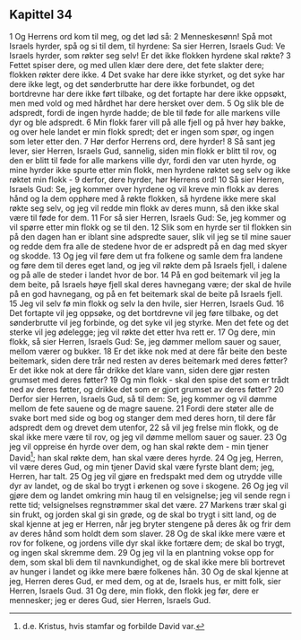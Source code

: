 ## Kapittel 34

1 Og Herrens ord kom til meg, og det lød så:
2 Menneskesønn! Spå mot Israels hyrder, spå og si til dem, til hyrdene: Sa sier Herren, Israels Gud: Ve Israels hyrder, som røkter seg selv! Er det ikke flokken hyrdene skal røkte?
3 Fettet spiser dere, og med ullen klær dere dere, det fete slakter dere; flokken røkter dere ikke.
4 Det svake har dere ikke styrket, og det syke har dere ikke legt, og det sønderbrutte har dere ikke forbundet, og det bortdrevne har dere ikke ført tilbake, og det fortapte har dere ikke oppsøkt, men med vold og med hårdhet har dere hersket over dem.
5 Og slik ble de adspredt, fordi de ingen hyrde hadde; de ble til føde for alle markens ville dyr og ble adspredt.
6 Min flokk farer vill på alle fjell og på hver høy bakke, og over hele landet er min flokk spredt; det er ingen som spør, og ingen som leter etter den.
7 Hør derfor Herrens ord, dere hyrder!
8 Så sant jeg lever, sier Herren, Israels Gud, sannelig, siden min flokk er blitt til rov, og den er blitt til føde for alle markens ville dyr, fordi den var uten hyrde, og mine hyrder ikke spurte etter min flokk, men hyrdene røktet seg selv og ikke røktet min flokk -
9 derfor, dere hyrder, hør Herrens ord!
10 Så sier Herren, Israels Gud: Se, jeg kommer over hyrdene og vil kreve min flokk av deres hånd og la dem opphøre med å røkte flokken, så hyrdene ikke mere skal røkte seg selv, og jeg vil redde min flokk av deres munn, så den ikke skal være til føde for dem.
11 For så sier Herren, Israels Gud: Se, jeg kommer og vil spørre etter min flokk og se til den.
12 Slik som en hyrde ser til flokken sin på den dagen han er iblant sine adspredte sauer, slik vil jeg se til mine sauer og redde dem fra alle de stedene hvor de er adspredt på en dag med skyer og skodde.
13 Og jeg vil føre dem ut fra folkene og samle dem fra landene og føre dem til deres eget land, og jeg vil røkte dem på Israels fjell, i dalene og på alle de steder i landet hvor de bor.
14 På en god beitemark vil jeg la dem beite, på Israels høye fjell skal deres havnegang være; der skal de hvile på en god havnegang, og på en fet beitemark skal de beite på Israels fjell.
15 Jeg vil selv fø min flokk og selv la den hvile, sier Herren, Israels Gud.
16 Det fortapte vil jeg oppsøke, og det bortdrevne vil jeg føre tilbake, og det sønderbrutte vil jeg forbinde, og det syke vil jeg styrke. Men det fete og det sterke vil jeg ødelegge; jeg vil røkte det etter hva rett er.
17 Og dere, min flokk, så sier Herren, Israels Gud: Se, jeg dømmer mellom sauer og sauer, mellom værer og bukker.
18 Er det ikke nok med at dere får beite den beste beitemark, siden dere trår ned resten av deres beitemark med deres føtter? Er det ikke nok at dere får drikke det klare vann, siden dere gjør resten grumset med deres føtter?
19 Og min flokk - skal den spise det som er trådt ned av deres føtter, og drikke det som er gjort grumset av deres føtter?
20 Derfor sier Herren, Israels Gud, så til dem: Se, jeg kommer og vil dømme mellom de fete sauene og de magre sauene.
21 Fordi dere støter alle de svake bort med side og bog og stanger dem med deres horn, til dere får adspredt dem og drevet dem utenfor,
22 så vil jeg frelse min flokk, og de skal ikke mere være til rov, og jeg vil dømme mellom sauer og sauer.
23 Og jeg vil oppreise én hyrde over dem, og han skal røkte dem - min tjener David[^1]; han skal røkte dem, han skal være deres hyrde.
24 Og jeg, Herren, vil være deres Gud, og min tjener David skal være fyrste blant dem; jeg, Herren, har talt.
25 Og jeg vil gjøre en fredspakt med dem og utrydde ville dyr av landet, og de skal bo trygt i ørkenen og sove i skogene.
26 Og jeg vil gjøre dem og landet omkring min haug til en velsignelse; jeg vil sende regn i rette tid; velsignelses regnstrømmer skal det være.
27 Markens trær skal gi sin frukt, og jorden skal gi sin grøde, og de skal bo trygt i sitt land, og de skal kjenne at jeg er Herren, når jeg bryter stengene på deres åk og frir dem av deres hånd som holdt dem som slaver.
28 Og de skal ikke mere være et rov for folkene, og jordens ville dyr skal ikke fortære dem; de skal bo trygt, og ingen skal skremme dem.
29 Og jeg vil la en plantning vokse opp for dem, som skal bli dem til navnkundighet, og de skal ikke mere bli bortrevet av hunger i landet og ikke mere bære folkenes hån.
30 Og de skal kjenne at jeg, Herren deres Gud, er med dem, og at de, Israels hus, er mitt folk, sier Herren, Israels Gud.
31 Og dere, min flokk, den flokk jeg før, dere er mennesker; jeg er deres Gud, sier Herren, Israels Gud.

[^1]:  d.e. Kristus, hvis stamfar og forbilde David var.
